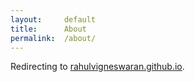 ```yaml
---
layout:     default
title:      About
permalink:  /about/
---
```


Redirecting to [rahulvigneswaran.github.io](//rahulvigneswaran.github.io).

<script type="text/javascript">
    location.href='/';
</script>